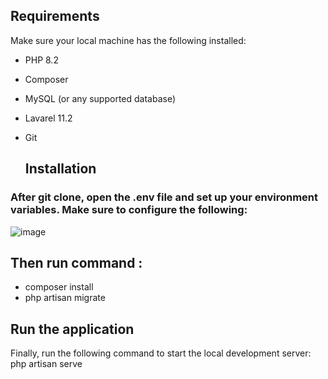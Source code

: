 ## Requirements

Make sure your local machine has the following installed:

- PHP 8.2
- Composer
- MySQL (or any supported database)
- Lavarel 11.2
- Git

  ## Installation
  
### After git clone, open the .env file and set up your environment variables. Make sure to configure the following:
![image](https://github.com/user-attachments/assets/d90f1507-2415-4c77-9088-6c29508bf9f1)


## Then run command :
- composer install
- php artisan migrate
## Run the application 
Finally, run the following command to start the local development server:
php artisan serve




